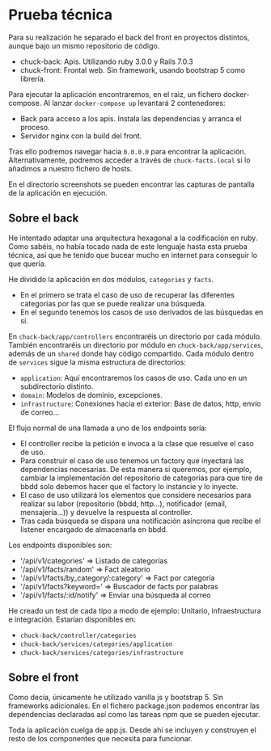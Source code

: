 # Prueba técnica

Para su realización he separado el back del front en proyectos distintos, aunque bajo un mismo repositorio de código. 

- chuck-back: Apis. Utilizando ruby 3.0.0 y Rails 7.0.3
- chuck-front: Frontal web. Sin framework, usando bootstrap 5 como librería.

Para ejecutar la aplicación encontraremos, en el raiz, un fichero docker-compose. Al lanzar `docker-compose up` levantará 2 contenedores:
- Back para acceso a los apis. Instala las dependencias y arranca el proceso.
- Servidor nginx con la build del front.

Tras ello podremos navegar hacia `0.0.0.0` para encontrar la aplicación. Alternativamente, podremos acceder a través de `chuck-facts.local` si lo añadimos a nuestro fichero de hosts.

En el directorio screenshots se pueden encontrar las capturas de pantalla de la aplicación en ejecución.


## Sobre el back

He intentado adaptar una arquitectura hexagonal a la codificación en ruby. Como sabéis, no había tocado nada de este lenguaje hasta esta prueba técnica, así que he tenido que bucear mucho en internet para conseguir lo que quería.

He dividido la aplicación en dos módulos, `categories` y `facts`. 
- En el primero se trata el caso de uso de recuperar las diferentes categorías por las que se puede realizar una búsqueda.
- En el segundo tenemos los casos de uso derivados de las búsquedas en sí.

En `chuck-back/app/controllers` encontraréis un directorio por cada módulo. También encontraréis un directorio por módulo en `chuck-back/app/services`, además de un `shared` donde hay código compartido. 
Cada módulo dentro de `services` sigue la misma estructura de directorios: 
- `application`: Aquí encontraremos los casos de uso. Cada uno en un subdirectorio distinto.
- `domain`: Modelos de dominio, excepciones.
- `infrastructure`: Conexiones hacia el exterior: Base de datos, http, envío de correo...

El flujo normal de una llamada a uno de los endpoints sería: 
- El controller recibe la petición e invoca a la clase que resuelve el caso de uso.
- Para construir el caso de uso tenemos un factory que inyectará las dependencias necesarias. De esta manera si queremos, por ejemplo, cambiar la implementación del repositorio de categorias para que tire de bbdd solo debemos hacer que el factory lo instancie y lo inyecte.
- El caso de uso utilizará los elementos que considere necesarios para realizar su labor (repositorio (bbdd, http...), notificador (email, mensajería...)) y devuelve la respuesta al controller.
- Tras cada búsqueda se dispara una notificación asíncrona que recibe el listener encargado de almacenarla en bbdd.

Los endpoints disponibles son:
- '/api/v1/categories' => Listado de categorías
- '/api/v1/facts/random' => Fact aleatorio
- '/api/v1/facts/by_category/:category' => Fact por categoría
- '/api/v1/facts?keyword=' => Buscador de facts por palabras
- '/api/v1/facts/:id/notify' => Enviar una búsqueda al correo

He creado un test de cada tipo a modo de ejemplo: Unitario, infraestructura e integración. Estarían disponibles en:
- `chuck-back/controller/categories`
- `chuck-back/services/categories/application`
- `chuck-back/services/categories/infrastructure`

## Sobre el front

Como decía, únicamente he utilizado vanilla js y bootstrap 5. Sin frameworks adicionales.
En el fichero package.json podemos encontrar las dependencias declaradas así como las tareas npm que se pueden ejecutar.

Toda la aplicación cuelga de app.js. Desde ahí se incluyen y construyen el resto de los componentes que necesita para funcionar.
